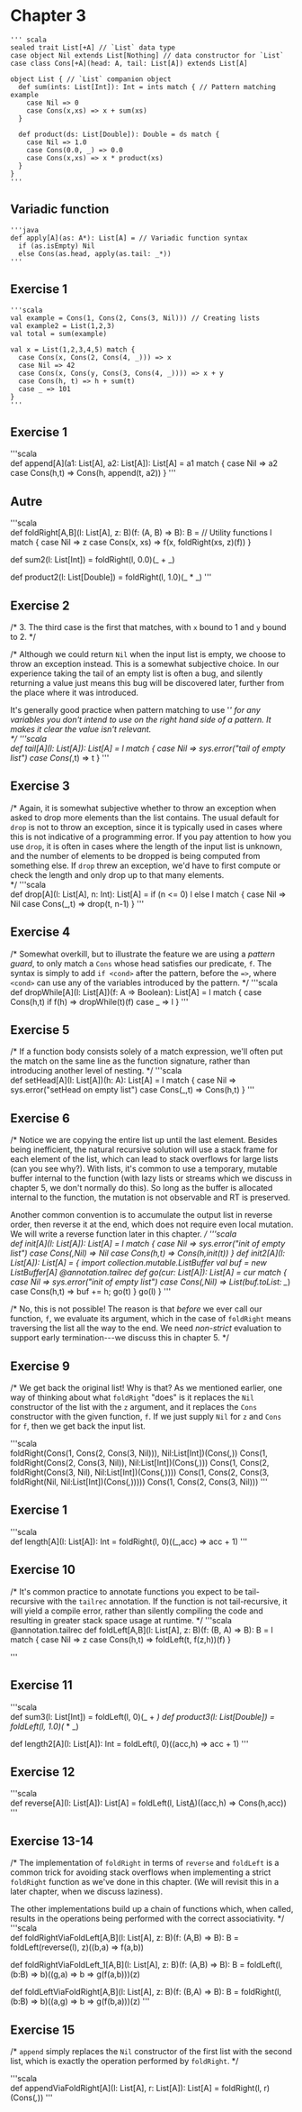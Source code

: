 Chapter 3
============


	''' scala  
	sealed trait List[+A] // `List` data type
	case object Nil extends List[Nothing] // data constructor for `List`
	case class Cons[+A](head: A, tail: List[A]) extends List[A]

	object List { // `List` companion object
	  def sum(ints: List[Int]): Int = ints match { // Pattern matching example
	    case Nil => 0
	    case Cons(x,xs) => x + sum(xs)
	  } 
	  
	  def product(ds: List[Double]): Double = ds match {
	    case Nil => 1.0
	    case Cons(0.0, _) => 0.0
	    case Cons(x,xs) => x * product(xs)
	  }
	}
	'''
  
Variadic function
------------------
	'''java  
	def apply[A](as: A*): List[A] = // Variadic function syntax
	  if (as.isEmpty) Nil
	  else Cons(as.head, apply(as.tail: _*))
	'''

Exercise 1
-------------
	'''scala  
	val example = Cons(1, Cons(2, Cons(3, Nil))) // Creating lists
	val example2 = List(1,2,3)
	val total = sum(example)

	val x = List(1,2,3,4,5) match {
	  case Cons(x, Cons(2, Cons(4, _))) => x
	  case Nil => 42 
	  case Cons(x, Cons(y, Cons(3, Cons(4, _)))) => x + y
	  case Cons(h, t) => h + sum(t)
	  case _ => 101 
	}
	'''

Exercise 1
-------------
'''scala  
def append[A](a1: List[A], a2: List[A]): List[A] =
  a1 match {
    case Nil => a2
    case Cons(h,t) => Cons(h, append(t, a2))
}
'''

Autre
-------------
'''scala  
def foldRight[A,B](l: List[A], z: B)(f: (A, B) => B): B = // Utility functions
  l match {
    case Nil => z
    case Cons(x, xs) => f(x, foldRight(xs, z)(f))
  }

def sum2(l: List[Int]) = 
  foldRight(l, 0.0)(_ + _)

def product2(l: List[Double]) = 
  foldRight(l, 1.0)(_ * _)
'''


Exercise 2
-------------
  /* 
  3. The third case is the first that matches, with `x` bound to 1 and `y` bound to 2. 
  */

  /*
  Although we could return `Nil` when the input list is empty, we choose to throw an exception instead. This is a somewhat subjective choice. In our experience taking the tail of an empty list is often a bug, and silently returning a value just means this bug will be discovered later, further from the place where it was introduced. 
  
  It's generally good practice when pattern matching to use '_' for any variables you don't intend to use on the right hand side of a pattern. It makes it clear the value isn't relevant.  
  */
'''scala  
def tail[A](l: List[A]): List[A] = 
  l match {
    case Nil => sys.error("tail of empty list")
    case Cons(_,t) => t
  }
'''

Exercise 3
-------------
  /* 
  Again, it is somewhat subjective whether to throw an exception when asked to drop more elements than the list contains. The usual default for `drop` is not to throw an exception, since it is typically used in cases where this is not indicative of a programming error. If you pay attention to how you use `drop`, it is often in cases where the length of the input list is unknown, and the number of elements to be dropped is being computed from something else. If `drop` threw an exception, we'd have to first compute or check the length and only drop up to that many elements.  
  */
'''scala  
def drop[A](l: List[A], n: Int): List[A] = 
  if (n <= 0) l
  else l match {
    case Nil => Nil
    case Cons(_,t) => drop(t, n-1) 
  }
'''

Exercise 4
-------------
  /* 
  Somewhat overkill, but to illustrate the feature we are using a _pattern guard_, to only match a `Cons` whose head satisfies our predicate, `f`. The syntax is simply to add `if <cond>` after the pattern, before the `=>`, where `<cond>` can use any of the variables introduced by the pattern.
  */
'''scala  
def dropWhile[A](l: List[A])(f: A => Boolean): List[A] = 
  l match {
    case Cons(h,t) if f(h) => dropWhile(t)(f) 
    case _ => l
} 
'''

Exercise 5
-------------
  /*
  If a function body consists solely of a match expression, we'll often put the match on the same line as the function signature, rather than introducing another level of nesting.
  */
'''scala  
def setHead[A](l: List[A])(h: A): List[A] = l match {
  case Nil => sys.error("setHead on empty list")
  case Cons(_,t) => Cons(h,t)
}
'''

Exercise 6
-------------
  /*
  Notice we are copying the entire list up until the last element. Besides being inefficient, the natural recursive solution will use a stack frame for each element of the list, which can lead to stack overflows for large lists (can you see why?). With lists, it's common to use a temporary, mutable buffer internal to the function (with lazy lists or streams which we discuss in chapter 5, we don't normally do this). So long as the buffer is allocated internal to the function, the mutation is not observable and RT is preserved.
  
  Another common convention is to accumulate the output list in reverse order, then reverse it at the end, which does not require even local mutation. We will write a reverse function later in this chapter.
  */
'''scala  
def init[A](l: List[A]): List[A] = 
  l match { 
    case Nil => sys.error("init of empty list")
    case Cons(_,Nil) => Nil
    case Cons(h,t) => Cons(h,init(t))
  }
def init2[A](l: List[A]): List[A] = {
  import collection.mutable.ListBuffer
  val buf = new ListBuffer[A]
  @annotation.tailrec
  def go(cur: List[A]): List[A] = cur match {
    case Nil => sys.error("init of empty list")
    case Cons(_,Nil) => List(buf.toList: _*)
    case Cons(h,t) => buf += h; go(t)
  }
  go(l)
}
'''

  /* 
  No, this is not possible! The reason is that _before_ we ever call our function, `f`, we evaluate its argument, which in the case of `foldRight` means traversing the list all the way to the end. We need _non-strict_ evaluation to support early termination---we discuss this in chapter 5.
  */

Exercise 9
-------------
  /* 
  We get back the original list! Why is that? As we mentioned earlier, one way of thinking about what `foldRight` "does" is it replaces the `Nil` constructor of the list with the `z` argument, and it replaces the `Cons` constructor with the given function, `f`. If we just supply `Nil` for `z` and `Cons` for `f`, then we get back the input list. 
  
'''scala  
foldRight(Cons(1, Cons(2, Cons(3, Nil))), Nil:List[Int])(Cons(_,_))
Cons(1, foldRight(Cons(2, Cons(3, Nil)), Nil:List[Int])(Cons(_,_)))
Cons(1, Cons(2, foldRight(Cons(3, Nil), Nil:List[Int])(Cons(_,_))))
Cons(1, Cons(2, Cons(3, foldRight(Nil, Nil:List[Int])(Cons(_,_)))))
Cons(1, Cons(2, Cons(3, Nil))) 
'''


Exercise 1
-------------
'''scala  
def length[A](l: List[A]): Int = 
  foldRight(l, 0)((_,acc) => acc + 1)
'''

Exercise 10
-------------
  /* 
  It's common practice to annotate functions you expect to be tail-recursive with the `tailrec` annotation. If the function is not tail-recursive, it will yield a compile error, rather than silently compiling the code and resulting in greater stack space usage at runtime. 
  */
'''scala  
@annotation.tailrec
def foldLeft[A,B](l: List[A], z: B)(f: (B, A) => B): B = l match { 
  case Nil => z
  case Cons(h,t) => foldLeft(t, f(z,h))(f)
}

'''

Exercise 11
-------------
'''scala  
def sum3(l: List[Int]) = foldLeft(l, 0)(_ + _)
def product3(l: List[Double]) = foldLeft(l, 1.0)(_ * _)

def length2[A](l: List[A]): Int = foldLeft(l, 0)((acc,h) => acc + 1)
'''

Exercise 12
-------------
'''scala  
def reverse[A](l: List[A]): List[A] = foldLeft(l, List[A]())((acc,h) => Cons(h,acc))
'''

Exercise 13-14
-------------
  /*
  The implementation of `foldRight` in terms of `reverse` and `foldLeft` is a common trick for avoiding stack overflows when implementing a strict `foldRight` function as we've done in this chapter. (We will revisit this in a later chapter, when we discuss laziness).
  
  The other implementations build up a chain of functions which, when called, results in the operations being performed with the correct associativity.
  */
'''scala  
def foldRightViaFoldLeft[A,B](l: List[A], z: B)(f: (A,B) => B): B = 
  foldLeft(reverse(l), z)((b,a) => f(a,b))

def foldRightViaFoldLeft_1[A,B](l: List[A], z: B)(f: (A,B) => B): B = 
  foldLeft(l, (b:B) => b)((g,a) => b => g(f(a,b)))(z)

def foldLeftViaFoldRight[A,B](l: List[A], z: B)(f: (B,A) => B): B = 
  foldRight(l, (b:B) => b)((a,g) => b => g(f(b,a)))(z)
'''


Exercise 15
-------------

  /*
  `append` simply replaces the `Nil` constructor of the first list with the second list, which is exactly the operation performed by `foldRight`.
  */

'''scala  
def appendViaFoldRight[A](l: List[A], r: List[A]): List[A] = 
  foldRight(l, r)(Cons(_,_))
'''



